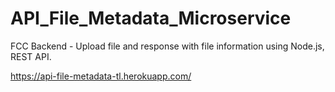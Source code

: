 # API_File_Metadata_Microservice
FCC Backend - Upload file and response with file information using Node.js, REST API.

https://api-file-metadata-tl.herokuapp.com/
